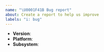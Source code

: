 ```yaml
---
name: "\U0001F41B Bug report"
about: Create a report to help us improve
labels: "i: bug"
---
```


<!--
Thank you for reporting a possible bug.

Please fill in as much of the template below as you can.

Version: output of `node -v`
Platform: output of `uname -a` (UNIX), or version and 32 or 64-bit (Windows)
Subsystem: if known, please specify the affected core module name

If possible, please provide code that demonstrates the problem, keeping it as
simple and free of external dependencies as you can.
-->

- **Version**:
- **Platform**:
- **Subsystem**:

<!-- Please provide more details below this comment. -->
